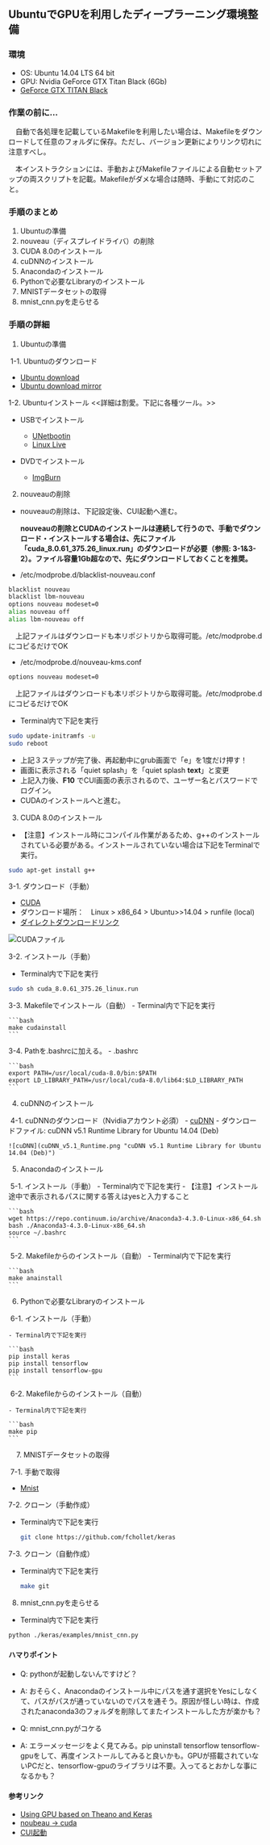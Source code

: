 ## UbuntuでGPUを利用したディープラーニング環境整備
### 環境
 - OS: Ubuntu 14.04 LTS 64 bit
 - GPU: Nvidia GeForce GTX Titan Black (6Gb)
 - [GeForce GTX TITAN Black](http://www.nvidia.co.jp/object/geforce-gtx-titan-black-jp.html)

### 作業の前に…
　自動で各処理を記載しているMakefileを利用したい場合は、Makefileをダウンロードして任意のフォルダに保存。ただし、バージョン更新によりリンク切れに注意すべし。

　本インストラクションには、手動およびMakefileファイルによる自動セットアップの両スクリプトを記載。Makefileがダメな場合は随時、手動にて対応のこと。

### 手順のまとめ
1. Ubuntuの準備
2. nouveau（ディスプレイドライバ）の削除
3. CUDA 8.0のインストール
4. cuDNNのインストール
5. Anacondaのインストール
6. Pythonで必要なLibraryのインストール
7. MNISTデータセットの取得
8. mnist_cnn.pyを走らせる

### 手順の詳細
1. Ubuntuの準備

  1-1. Ubuntuのダウンロード

  - [Ubuntu download](http://releases.ubuntu.com/14.04/)
  - [Ubuntu download mirror](https://mirror.umd.edu/ubuntu-iso/14.04/)

  1-2. Ubuntuインストール <<詳細は割愛。下記に各種ツール。>>
  - USBでインストール
    - [UNetbootin](https://unetbootin.github.io/)
    - [Linux Live](https://www.linuxliveusb.com/)

  - DVDでインストール
    - [ImgBurn](http://www.imgburn.com/)

2. nouveauの削除
  - nouveauの削除は、下記設定後、CUI起動へ進む。

    **nouveauの削除とCUDAのインストールは連続して行うので、手動でダウンロード・インストールする場合は、先にファイル「cuda_8.0.61_375.26_linux.run」のダウンロードが必要（参照: 3-1&3-2）。ファイル容量1Gb超なので、先にダウンロードしておくことを推奨。**
  - /etc/modprobe.d/blacklist-nouveau.conf
  ```bash
  blacklist nouveau
  blacklist lbm-nouveau
  options nouveau modeset=0
  alias nouveau off
  alias lbm-nouveau off
  ```
  　上記ファイルはダウンロードも本リポジトリから取得可能。/etc/modprobe.dにコピるだけでOK
 - /etc/modprobe.d/nouveau-kms.conf
  ```bash
  options nouveau modeset=0
  ```
  　上記ファイルはダウンロードも本リポジトリから取得可能。/etc/modprobe.dにコピるだけでOK

 - Terminal内で下記を実行
  ```bash
  sudo update-initramfs -u
  sudo reboot
  ```

  - 上記３ステップが完了後、再起動中にgrub画面で「e」を1度だけ押す！
  - 画面に表示される「quiet splash」を「quiet splash **text**」と変更
  - 上記入力後、**F10** でCUI画面の表示されるので、ユーザー名とパスワードでログイン。
  - CUDAのインストールへと進む。

3. CUDA 8.0のインストール
  - 【注意】インストール時にコンパイル作業があるため、g++のインストールされている必要がある。インストールされていない場合は下記をTerminalで実行。
  ```bash
  sudo apt-get install g++
  ```

  3-1. ダウンロード（手動）
  - [CUDA](https://developer.nvidia.com/cuda-downloads)
  - ダウンロード場所：　Linux > x86_64 > Ubuntu>>14.04 > runfile (local)
  - [ダイレクトダウンロードリンク](https://developer.nvidia.com/compute/cuda/8.0/Prod2/local_installers/cuda_8.0.61_375.26_linux-run)

  ![CUDAファイル](Select_Platform.png "Linux > x86_64 > Ubuntu>>14.04 > runfile (local)")

  3-2. インストール（手動）
  
  - Terminal内で下記を実行
  ```bash
  sudo sh cuda_8.0.61_375.26_linux.run
  ```

  3-3. Makefileでインストール（自動）
    - Terminal内で下記を実行

    ```bash
    make cudainstall
    ```

  3-4. Pathを.bashrcに加える。
    - .bashrc

    ```bash
    export PATH=/usr/local/cuda-8.0/bin:$PATH
    export LD_LIBRARY_PATH=/usr/local/cuda-8.0/lib64:$LD_LIBRARY_PATH
    ```

4. cuDNNのインストール

  4-1. cuDNNのダウンロード（Nvidiaアカウント必須）
    - [cuDNN](https://developer.nvidia.com/cudnn)
    - ダウンロードファイル: cuDNN v5.1 Runtime Library for Ubuntu 14.04 (Deb)

    ![cuDNN](cuDNN_v5.1_Runtime.png "cuDNN v5.1 Runtime Library for Ubuntu 14.04 (Deb)")

5. Anacondaのインストール

  5-1. インストール（手動）
    - Terminal内で下記を実行
    - 【注意】インストール途中で表示されるパスに関する答えはyesと入力すること

    ```bash
    wget https://repo.continuum.io/archive/Anaconda3-4.3.0-Linux-x86_64.sh
    bash ./Anaconda3-4.3.0-Linux-x86_64.sh
    source ~/.bashrc
    ```

  5-2. Makefileからのインストール（自動）
    - Terminal内で下記を実行

    ```bash
    make anainstall
    ```

6. Pythonで必要なLibraryのインストール

  6-1. インストール（手動）

    - Terminal内で下記を実行

    ```bash
    pip install keras
    pip install tensorflow
    pip install tensorflow-gpu
    ```

  6-2. Makefileからのインストール（自動）

    - Terminal内で下記を実行

    ```bash
    make pip
    ```
    
7. MNISTデータセットの取得

  7-1. 手動で取得
   - [Mnist](https://github.com/fchollet/keras)

  7-2. クローン（手動作成）
  - Terminal内で下記を実行

    ```bash
    git clone https://github.com/fchollet/keras
    ```

  7-3. クローン（自動作成）
  - Terminal内で下記を実行

    ```bash
    make git
    ```
8. mnist_cnn.pyを走らせる

  - Terminal内で下記を実行
  ```bash
  python ./keras/examples/mnist_cnn.py
  ```

#### ハマりポイント
  - Q: pythonが起動しないんですけど？
  - A: おそらく、Anacondaのインストール中にパスを通す選択をYesにしなくて、パスがパスが通っていないのでパスを通そう。原因が怪しい時は、作成されたanaconda3のフォルダを削除してまたインストールした方が楽かも？

  - Q: mnist_cnn.pyがコケる
  - A: エラーメッセージをよく見てみる。pip uninstall tensorflow tensorflow-gpuをして、再度インストールしてみると良いかも。GPUが搭載されていないPCだと、tensorflow-gpuのライブラリは不要。入ってるとおかしな事になるかも？

#### 参考リンク
 - [Using GPU based on Theano and Keras](https://guozhilingblog.wordpress.com/2016/05/19/using-gpu-based-on-theano-and-keras/)
 - [noubeau → cuda](http://qiita.com/shinya_ohtani/items/f374ed0dd51737087369)
 - [CUI起動](https://kokufu.blogspot.jp/2016/01/for-ubuntu.html?m=1)
